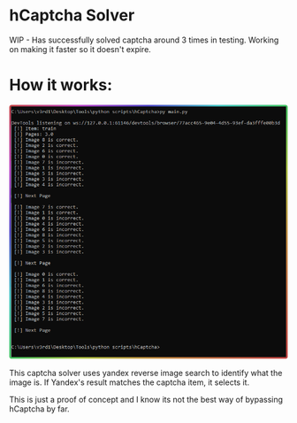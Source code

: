 # hCaptcha Solver
WIP - Has successfully solved captcha around 3 times in testing. Working on making it faster so it doesn't expire.

# How it works:

![Screenshot](cmd_6snicOamnT.png)

This captcha solver uses yandex reverse image search to identify what the image is. If Yandex's result matches the captcha item, it selects it.

This is just a proof of concept and I know its not the best way of bypassing hCaptcha by far.
